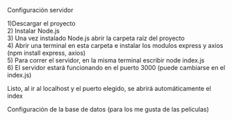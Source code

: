 Configuración servidor

1)Descargar el proyecto  
2) Instalar Node.js  
3) Una vez instalado Node.js abrir la carpeta raíz del proyecto  
4) Abrir una terminal en esta carpeta e instalar los modulos express y axios (npm install express, axios)  
5) Para correr el servidor, en la misma terminal escribir node index.js  
6) El servidor estará funcionando en el puerto 3000 (puede cambiarse en el index.js)  

Listo, al ir al localhost y el puerto elegido, se abrirá automáticamente el index

Configuración de la base de datos (para los me gusta de las peliculas)



